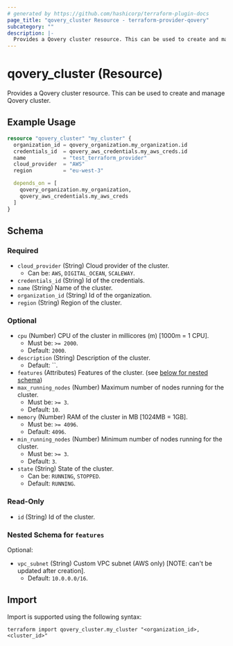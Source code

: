 ```yaml
---
# generated by https://github.com/hashicorp/terraform-plugin-docs
page_title: "qovery_cluster Resource - terraform-provider-qovery"
subcategory: ""
description: |-
  Provides a Qovery cluster resource. This can be used to create and manage Qovery cluster.
---
```


# qovery_cluster (Resource)

Provides a Qovery cluster resource. This can be used to create and manage Qovery cluster.

## Example Usage

```terraform
resource "qovery_cluster" "my_cluster" {
  organization_id = qovery_organization.my_organization.id
  credentials_id  = qovery_aws_credentials.my_aws_creds.id
  name            = "test_terraform_provider"
  cloud_provider  = "AWS"
  region          = "eu-west-3"

  depends_on = [
    qovery_organization.my_organization,
    qovery_aws_credentials.my_aws_creds
  ]
}
```

<!-- schema generated by tfplugindocs -->
## Schema

### Required

- `cloud_provider` (String) Cloud provider of the cluster.
	- Can be: `AWS`, `DIGITAL_OCEAN`, `SCALEWAY`.
- `credentials_id` (String) Id of the credentials.
- `name` (String) Name of the cluster.
- `organization_id` (String) Id of the organization.
- `region` (String) Region of the cluster.

### Optional

- `cpu` (Number) CPU of the cluster in millicores (m) [1000m = 1 CPU].
	- Must be: `>= 2000`.
	- Default: `2000`.
- `description` (String) Description of the cluster.
	- Default: ``.
- `features` (Attributes) Features of the cluster. (see [below for nested schema](#nestedatt--features))
- `max_running_nodes` (Number) Maximum number of nodes running for the cluster.
	- Must be: `>= 3`.
	- Default: `10`.
- `memory` (Number) RAM of the cluster in MB [1024MB = 1GB].
	- Must be: `>= 4096`.
	- Default: `4096`.
- `min_running_nodes` (Number) Minimum number of nodes running for the cluster.
	- Must be: `>= 3`.
	- Default: `3`.
- `state` (String) State of the cluster.
	- Can be: `RUNNING`, `STOPPED`.
	- Default: `RUNNING`.

### Read-Only

- `id` (String) Id of the cluster.

<a id="nestedatt--features"></a>
### Nested Schema for `features`

Optional:

- `vpc_subnet` (String) Custom VPC subnet (AWS only) [NOTE: can't be updated after creation].
	- Default: `10.0.0.0/16`.

## Import

Import is supported using the following syntax:

```shell
terraform import qovery_cluster.my_cluster "<organization_id>,<cluster_id>"
```
